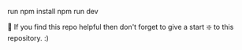 run npm install
    npm run dev


🙏 If you find this repo helpful then don't forget to give a start ❇️ to this repository. :)
